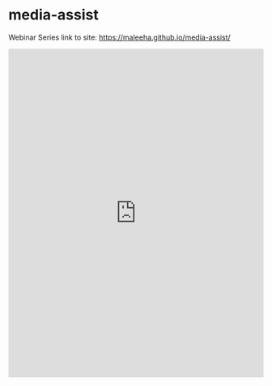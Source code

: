 # media-assist
Webinar Series
link to site: https://maleeha.github.io/media-assist/

<iframe src='https://cdn.knightlab.com/libs/timeline3/latest/embed/index.html?source=1F6TN-u5gNyaDe-QS7Khz8P50GRRt1xwe4D8oipBsGlQ&font=Default&lang=en&initial_zoom=2&height=650' width='100%' height='650' webkitallowfullscreen mozallowfullscreen allowfullscreen frameborder='0'></iframe>


                                

